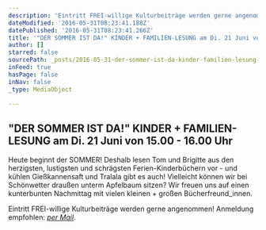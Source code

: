 ```yaml
---
description: 'Eintritt FREI-willige Kulturbeiträge werden gerne angenommen! Anmeldung empfohlen: per Mail.'
dateModified: '2016-05-31T08:23:41.188Z'
datePublished: '2016-05-31T08:23:41.266Z'
title: '"DER SOMMER IST DA!" KINDER + FAMILIEN-LESUNG am Di. 21 Juni von 15.00 - 16.00 Uhr '
author: []
starred: false
sourcePath: _posts/2016-05-31-der-sommer-ist-da-kinder-familien-lesung-am-di-21-juni.md
inFeed: true
hasPage: false
inNav: false
_type: MediaObject

---
```

<article style=""><h1>"DER SOMMER IST DA!" KINDER + FAMILIEN-LESUNG am Di. 21 Juni von 15.00 - 16.00 Uhr </h1><p>Heute beginnt der SOMMER! Deshalb lesen Tom und Brigitte aus den herzigsten, lustigsten und schrägsten Ferien-Kinderbüchern vor - und kühlen Gießkannensaft und Tralala gibt es auch! Vielleicht können wir bei Schönwetter draußen unterm Apfelbaum sitzen? Wir freuen uns auf einen kunterbunten Nachmittag mit vielen kleinen + großen Bücherfreund_innen. </p></article>

Eintritt FREI-willige Kulturbeiträge werden gerne angenommen! Anmeldung empfohlen: _[per Mail][0]_.

[0]: mailto:kontakt@feinkost-weninger.at?subject=Anmeldung%20Sommerlesung&body=Liebe%20fein.k%C3%B6stler%2C%0A%0Awir%20melden%20uns%20(%20x%20Personen)%20zu%20eurer%20Sommerlesung%2C%20am%20Dienstag%2021.%20Juni%20von%2015-16%3A00%20Uhr%20an.%20%0ALiebe%20Gr%C3%BC%C3%9Fe%20und%20bis%20bald!%0A%0Axxx